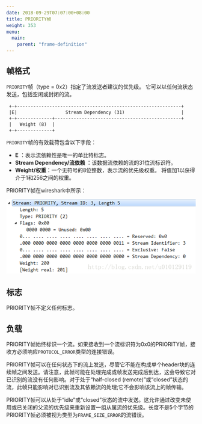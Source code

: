 ```yaml
---
date: 2018-09-29T07:07:00+08:00
title: PRIORITY帧
weight: 353
menu:
  main:
    parent: "frame-definition"
---
```


## 帧格式

`PRIORITY`帧（type = 0x2）指定了流发送者建议的优先级。 它可以以任何流状态发送，包括空闲或封闭的流。

```
 +-+-------------------------------------------------------------+
 |E|                  Stream Dependency (31)                     |
 +-+-------------+-----------------------------------------------+
 |   Weight (8)  |
 +-+-------------+
```

`PRIORITY`帧的有效载荷包含以下字段：

- **E** ：表示流依赖性是唯一的单比特标志。
- **Stream Dependency/流依赖** ：该数据流依赖的流的31位流标识符。
- **Weight/权重**：一个无符号的8位整数，表示流的优先级权重。 将值加1以获得介于1和256之间的权重。

PRIORITY帧在wireshark中所示：

![](images/priority.png)

## 标志

PRIORITY帧不定义任何标志。

## 负载

PRIORITY帧始终标识一个流。如果接收到一个流标识符为0x0的PRIORITY帧，接收方必须响应`PROTOCOL_ERROR`类型的连接错误。

PRIORITY帧可以在任何状态下的流上发送，尽管它不能在构成单个header块的连续帧之间发送。请注意，此帧可能在处理完成或帧发送完成后到达，这会导致它对已识别的流没有任何影响。对于处于“half-closed (remote)”或“closed”状态的流，此帧只能影响对已识别流及其依赖流的处理;它不会影响该流上的帧传输。 

PRIORITY帧可以从处于“idle”或“closed”状态的流中发送。这允许通过改变未使用或已关闭的父流的优先级来重新设置一组从属流的优先级。长度不是5个字节的PRIORITY帧必须被视为类型为`FRAME_SIZE_ERROR`的流错误。